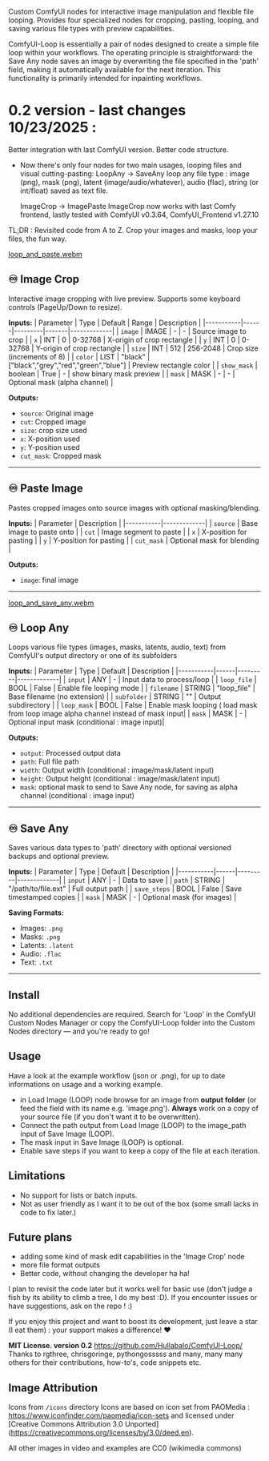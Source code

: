 Custom ComfyUI nodes for interactive image manipulation and flexible file looping. Provides four specialized nodes for cropping, pasting, looping, and saving various file types with preview capabilities.

ComfyUI-Loop is essentially a pair of nodes designed to create a simple file loop within your workflows. The operating principle is straightforward: the Save Any node saves an image by overwriting the file specified in the 'path' field, making it automatically available for the next iteration. This functionality is primarily intended for inpainting workflows.

# 0.2 version - last changes 10/23/2025 :
Better integration with last ComfyUI version. Better code structure.
- Now there's only four nodes for two main usages, looping files and visual cutting-pasting: 
  LoopAny -> SaveAny
  loop any file type : image (png), mask (png), latent (image/audio/whatever), audio (flac), string (or int/float) saved as text file.

  ImageCrop -> ImagePaste
  ImageCrop now works with last Comfy frontend, lastly tested with ComfyUI v0.3.64, ComfyUI_Frontend v1.27.10

TL;DR : Revisited code from A to Z. Crop your images and masks, loop your files, the fun way.

[loop_and_paste.webm](https://github.com/user-attachments/assets/83c2a7b8-c854-4681-9773-8110bdd753aa)

## ♾️ Image Crop
Interactive image cropping with live preview. Supports some keyboard controls (PageUp/Down to resize).

**Inputs:**
| Parameter | Type | Default | Range | Description |
|-----------|------|---------|-------|-------------|
| `image` | IMAGE | - | - | Source image to crop |
| `x` | INT | 0 | 0-32768 | X-origin of crop rectangle |
| `y` | INT | 0 | 0-32768 | Y-origin of crop rectangle |
| `size` | INT | 512 | 256-2048 | Crop size (increments of 8) |
| `color` | LIST | "black" | ["black","grey","red","green","blue"] | Preview rectangle color |
| `show_mask` | boolean | True | - | show binary mask preview |
| `mask` | MASK | - | - | Optional mask (alpha channel) |

**Outputs:**
- `source`: Original image
- `cut`: Cropped image
- `size`: crop size used
- `x`: X-position used
- `y`: Y-position used
- `cut_mask`: Cropped mask

---

## ♾️ Paste Image
Pastes cropped images onto source images with optional masking/blending.

**Inputs:**
| Parameter | Description |
|-----------|-------------|
| `source` | Base image to paste onto |
| `cut` | Image segment to paste |
| `x` | X-position for pasting |
| `y` | Y-position for pasting |
| `cut_mask` | Optional mask for blending |

**Outputs:**
- `image`: final image

---
[loop_and_save_any.webm](https://github.com/user-attachments/assets/d6e1c707-8403-419d-91ff-b470b1599d01)

## ♾️ Loop Any
Loops various file types (images, masks, latents, audio, text) from ComfyUI's output directory or one of its subfolders

**Inputs:**
| Parameter | Type | Default | Description |
|-----------|------|---------|-------------|
| `input` | ANY | - | Input data to process/loop |
| `loop_file` | BOOL | False | Enable file looping mode |
| `filename` | STRING | "loop_file" | Base filename (no extension) |
| `subfolder` | STRING | "" | Output subdirectory |
| `loop_mask` | BOOL | False | Enable mask looping ( load mask from loop image alpha channel instead of mask input|
| `mask` | MASK | - | Optional input mask (conditional : image input)|

**Outputs:**
- `output`: Processed output data
- `path`: Full file path
- `width`: Output width (conditional : image/mask/latent input)
- `height`: Output height (conditional : image/mask/latent input)
- `mask`: optional mask to send to Save Any node, for saving as alpha channel (conditional : image input)

---

## ♾️ Save Any
Saves various data types to 'path' directory with optional versioned backups and optional preview.

**Inputs:**
| Parameter | Type | Default | Description |
|-----------|------|---------|-------------|
| `input` | ANY | - | Data to save |
| `path` | STRING | "/path/to/file.ext" | Full output path |
| `save_steps` | BOOL | False | Save timestamped copies |
| `mask` | MASK | - | Optional mask (for images) |

**Saving Formats:**
- Images: `.png`
- Masks: `.png`
- Latents: `.latent`
- Audio: `.flac`
- Text: `.txt`
---

## Install
No additional dependencies are required. Search for 'Loop' in the ComfyUI Custom Nodes Manager or copy the ComfyUI-Loop folder into the Custom Nodes directory — and you're ready to go!

## Usage
Have a look at the example workflow (json or .png), for up to date informations on usage and a working example.
- in  Load Image (LOOP) node browse for an image from **output folder** (or feed the field with its name e.g. 'image.png'). **Always** work on a copy of your source file (if you don't want it to be overwritten).
- Connect the path output from Load Image (LOOP) to the image_path input of Save Image (LOOP).
- The mask input in Save Image (LOOP) is optional.
- Enable save steps if you want to keep a copy of the file at each iteration.

## Limitations
- No support for lists or batch inputs.
- Not as user friendly as I want it to be out of the box (some small lacks in code to fix later.)

## Future plans
- adding some kind of mask edit capabilities in the 'Image Crop' node
- more file format outputs
- Better code, without changing the developer ha ha!

I plan to revisit the code later but it works well for basic use (don't judge a fish by its ability to climb a tree, I do my best :D). 
If you encounter issues or have suggestions, ask on the repo ! :)

If you enjoy this project and want to boost its development, just leave a star (I eat them) : your support makes a difference! ♥️

**MIT License. version 0.2**
https://github.com/Hullabalo/ComfyUI-Loop/
Thanks to rgthree, chrisgoringe, pythongosssss and many, many many others for their contributions, how-to's, code snippets etc.

## Image Attribution
Icons from `/icons` directory Icons are based on icon set from PAOMedia :
https://www.iconfinder.com/paomedia/icon-sets
and licensed under [Creative Commons Attribution 3.0 Unported] (https://creativecommons.org/licenses/by/3.0/deed.en).

All other images in video and examples are CC0 (wikimedia commons)

